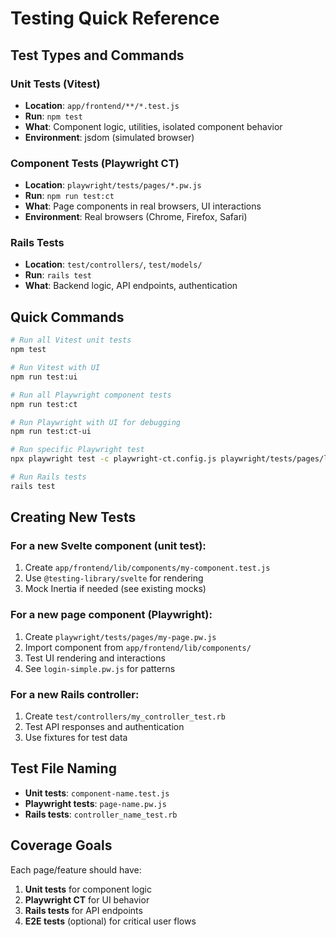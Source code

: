 # Testing Quick Reference

## Test Types and Commands

### Unit Tests (Vitest)
- **Location**: `app/frontend/**/*.test.js`
- **Run**: `npm test`
- **What**: Component logic, utilities, isolated component behavior
- **Environment**: jsdom (simulated browser)

### Component Tests (Playwright CT)
- **Location**: `playwright/tests/pages/*.pw.js`
- **Run**: `npm run test:ct`
- **What**: Page components in real browsers, UI interactions
- **Environment**: Real browsers (Chrome, Firefox, Safari)

### Rails Tests
- **Location**: `test/controllers/`, `test/models/`
- **Run**: `rails test`
- **What**: Backend logic, API endpoints, authentication

## Quick Commands

```bash
# Run all Vitest unit tests
npm test

# Run Vitest with UI
npm run test:ui

# Run all Playwright component tests
npm run test:ct

# Run Playwright with UI for debugging
npm run test:ct-ui

# Run specific Playwright test
npx playwright test -c playwright-ct.config.js playwright/tests/pages/login-simple.pw.js

# Run Rails tests
rails test
```

## Creating New Tests

### For a new Svelte component (unit test):
1. Create `app/frontend/lib/components/my-component.test.js`
2. Use `@testing-library/svelte` for rendering
3. Mock Inertia if needed (see existing mocks)

### For a new page component (Playwright):
1. Create `playwright/tests/pages/my-page.pw.js`
2. Import component from `app/frontend/lib/components/`
3. Test UI rendering and interactions
4. See `login-simple.pw.js` for patterns

### For a new Rails controller:
1. Create `test/controllers/my_controller_test.rb`
2. Test API responses and authentication
3. Use fixtures for test data

## Test File Naming

- **Unit tests**: `component-name.test.js`
- **Playwright tests**: `page-name.pw.js`
- **Rails tests**: `controller_name_test.rb`

## Coverage Goals

Each page/feature should have:
1. **Unit tests** for component logic
2. **Playwright CT** for UI behavior
3. **Rails tests** for API endpoints
4. **E2E tests** (optional) for critical user flows